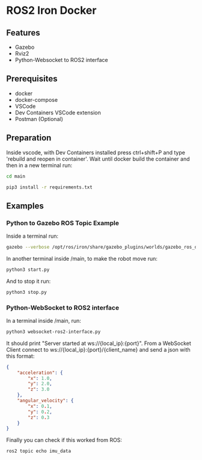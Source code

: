 # ROS2 Iron Docker

## Features
- Gazebo
- Rviz2
- Python-Websocket to ROS2 interface

## Prerequisites
- docker
- docker-compose
- VSCode
- Dev Containers VSCode extension
- Postman (Optional)

## Preparation
Inside vscode, with Dev Containers installed press ctrl+shift+P and type 'rebuild and reopen in container'.
Wait until docker build the container and then in a new terminal run:
```bash
cd main
```
```bash
pip3 install -r requirements.txt
```

## Examples

### Python to Gazebo ROS Topic Example
Inside a terminal run:
```bash
gazebo --verbose /opt/ros/iron/share/gazebo_plugins/worlds/gazebo_ros_diff_drive_demo.world
```
In another terminal inside /main, to make the robot move run:
```bash
python3 start.py
```
And to stop it run:
```bash
python3 stop.py
```

### Python-WebSocket to ROS2 interface
In a terminal inside /main, run:
```bash
python3 websocket-ros2-interface.py
```
It should print "Server started at ws://{local_ip}:{port}".
From a WebSocket Client connect to ws://{local_ip}:{port}/{client_name} and send a json with this format:
```json
{
    "acceleration": {
        "x": 1.0, 
        "y": 2.0, 
        "z": 3.0
    }, 
    "angular_velocity": {
        "x": 0.1, 
        "y": 0.2, 
        "z": 0.3
    }
}
```
Finally you can check if this worked from ROS:
```bash
ros2 topic echo imu_data
```